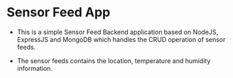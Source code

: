 # Sensor Feed App

* This is a simple Sensor Feed Backend application based on NodeJS, ExpressJS and MongoDB which handles the CRUD operation of sensor feeds.

* The sensor feeds contains the location, temperature and humidity information.
